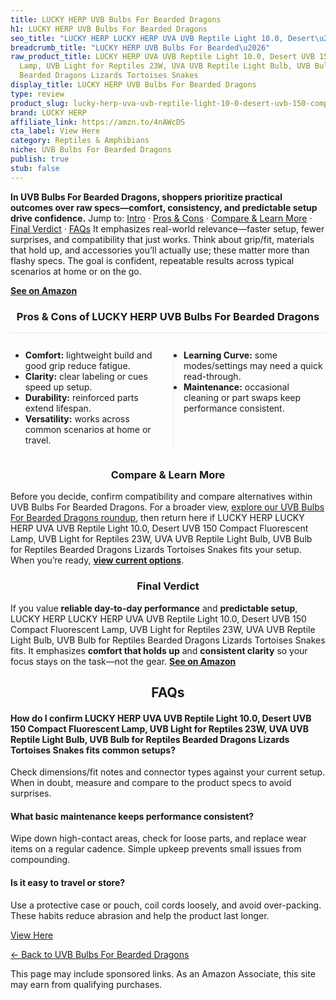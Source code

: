 ```yaml
---
title: LUCKY HERP UVB Bulbs For Bearded Dragons
h1: LUCKY HERP UVB Bulbs For Bearded Dragons
seo_title: "LUCKY HERP LUCKY HERP UVA UVB Reptile Light 10.0, Desert\u2026"
breadcrumb_title: "LUCKY HERP UVB Bulbs For Bearded\u2026"
raw_product_title: LUCKY HERP UVA UVB Reptile Light 10.0, Desert UVB 150 Compact Fluorescent
  Lamp, UVB Light for Reptiles 23W, UVA UVB Reptile Light Bulb, UVB Bulb for Reptiles
  Bearded Dragons Lizards Tortoises Snakes
display_title: LUCKY HERP UVB Bulbs For Bearded Dragons
type: review
product_slug: lucky-herp-uva-uvb-reptile-light-10-0-desert-uvb-150-compact-fluorescen-2220fed7
brand: LUCKY HERP
affiliate_link: https://amzn.to/4nAWcDS
cta_label: View Here
category: Reptiles & Amphibians
niche: UVB Bulbs For Bearded Dragons
publish: true
stub: false
---
```


<div id="intro" class="full-width"><p><strong>In UVB Bulbs For Bearded Dragons, shoppers prioritize practical outcomes over raw specs&mdash;comfort, consistency, and predictable setup drive confidence.</strong> Jump to: <a href="#intro">Intro</a> · <a href="#pros-cons">Pros &amp; Cons</a> · <a href="#compare-more">Compare &amp; Learn More</a> · <a href="#verdict">Final Verdict</a> · <a href="#faqs">FAQs</a> It emphasizes real-world relevance&mdash;faster setup, fewer surprises, and compatibility that just works. Think about grip/fit, materials that hold up, and accessories you’ll actually use; these matter more than flashy specs. The goal is confident, repeatable results across typical scenarios at home or on the go.</p><p><a href="https://amzn.to/4nAWcDS" rel="nofollow sponsored noopener" target="_blank"><strong>See on Amazon</strong></a></p></div>
<h3 id="pros-cons" style="text-align:center;">Pros &amp; Cons of LUCKY HERP UVB Bulbs For Bearded Dragons</h3>
<div class="pc-grid" style="display:grid;grid-template-columns:1fr 1fr;gap:16px;border-top:1px solid #e5e7eb;padding-top:12px;">
  <ul>
    <li><strong>Comfort:</strong> lightweight build and good grip reduce fatigue.</li>
    <li><strong>Clarity:</strong> clear labeling or cues speed up setup.</li>
    <li><strong>Durability:</strong> reinforced parts extend lifespan.</li>
    <li><strong>Versatility:</strong> works across common scenarios at home or travel.</li>
  </ul>
  <ul style="border-left:1px solid #e5e7eb;padding-left:16px;">
    <li><strong>Learning Curve:</strong> some modes/settings may need a quick read-through.</li>
    <li><strong>Maintenance:</strong> occasional cleaning or part swaps keep performance consistent.</li>
  </ul>
</div>


<h3 id="compare-more" style="text-align:center;">Compare &amp; Learn More</h3>
<p>Before you decide, confirm compatibility and compare alternatives within UVB Bulbs For Bearded Dragons. For a broader view, <a href="#">explore our UVB Bulbs For Bearded Dragons roundup</a>, then return here if LUCKY HERP LUCKY HERP UVA UVB Reptile Light 10.0, Desert UVB 150 Compact Fluorescent Lamp, UVB Light for Reptiles 23W, UVA UVB Reptile Light Bulb, UVB Bulb for Reptiles Bearded Dragons Lizards Tortoises Snakes fits your setup. When you’re ready, <a href="https://amzn.to/4nAWcDS" rel="nofollow sponsored noopener" target="_blank"><strong>view current options</strong></a>.</p>

<h3 id="verdict" style="text-align:center;">Final Verdict</h3>
<p>If you value <strong>reliable day-to-day performance</strong> and <strong>predictable setup</strong>, LUCKY HERP LUCKY HERP UVA UVB Reptile Light 10.0, Desert UVB 150 Compact Fluorescent Lamp, UVB Light for Reptiles 23W, UVA UVB Reptile Light Bulb, UVB Bulb for Reptiles Bearded Dragons Lizards Tortoises Snakes fits. It emphasizes <strong>comfort that holds up</strong> and <strong>consistent clarity</strong> so your focus stays on the task&mdash;not the gear. <a href="https://amzn.to/4nAWcDS" rel="nofollow sponsored noopener" target="_blank"><strong>See on Amazon</strong></a></p>

<h2 id="faqs" style="text-align:center;">FAQs</h2>
<h4><strong>How do I confirm LUCKY HERP UVA UVB Reptile Light 10.0, Desert UVB 150 Compact Fluorescent Lamp, UVB Light for Reptiles 23W, UVA UVB Reptile Light Bulb, UVB Bulb for Reptiles Bearded Dragons Lizards Tortoises Snakes fits common setups?</strong></h4>
<p>Check dimensions/fit notes and connector types against your current setup. When in doubt, measure and compare to the product specs to avoid surprises.</p>
<h4><strong>What basic maintenance keeps performance consistent?</strong></h4>
<p>Wipe down high-contact areas, check for loose parts, and replace wear items on a regular cadence. Simple upkeep prevents small issues from compounding.</p>
<h4><strong>Is it easy to travel or store?</strong></h4>
<p>Use a protective case or pouch, coil cords loosely, and avoid over-packing. These habits reduce abrasion and help the product last longer.</p>

<p><a class="btn" href="https://amzn.to/4nAWcDS" target="_blank" rel="nofollow sponsored noopener">View Here</a></p>
<p><a href="/roundups/reptiles-amphibians/uvb-bulbs-for-bearded-dragons/">← Back to UVB Bulbs For Bearded Dragons</a></p>
<aside class="disclosure">This page may include sponsored links. As an Amazon Associate, this site may earn from qualifying purchases.</aside>
